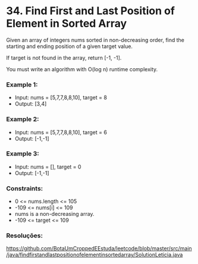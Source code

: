 # 34. Find First and Last Position of Element in Sorted Array

Given an array of integers nums sorted in non-decreasing order, find the starting and ending position of a given target value.

If target is not found in the array, return [-1, -1].

You must write an algorithm with O(log n) runtime complexity.

### Example 1:
- Input: nums = [5,7,7,8,8,10], target = 8
- Output: [3,4]

### Example 2:
- Input: nums = [5,7,7,8,8,10], target = 6
- Output: [-1,-1]

### Example 3:
- Input: nums = [], target = 0
- Output: [-1,-1]

### Constraints:

- 0 <= nums.length <= 105
- -109 <= nums[i] <= 109
- nums is a non-decreasing array.
- -109 <= target <= 109

### Resoluções:

https://github.com/BotaUmCroppedEEstuda/leetcode/blob/master/src/main/java/findfirstandlastpositionofelementinsortedarray/SolutionLeticia.java